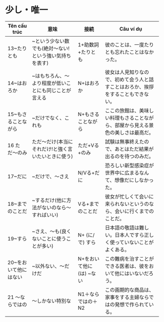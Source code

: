 # 少し・唯一


| Tên cấu trúc | 意味 | 接続 | Câu ví dụ |
|---|---|---|---|
| 13~たりとも | ~という少ない数でも(絶対〜ない! という強い気持ちを表す) | 1+助数詞+たりとも | 彼のことは、一度たりとも忘れたことはなかった。 |
| 14~はおろか | ~はもちろん、〜より程度が低いことにも同じことが言える | N+はおろか | 彼女は人見知りなので、初めて会う人と話すことはおろか、挨拶をすることもできない。 |
| 15~もさることながら | ~だけでなく、これも | N+もさることながら | ここの旅館は、美味しい料理もさることながら、部屋から見える景色の美しさは最高だ。 |
| 16 ただ〜のみ | ただ〜だけ(本当にそれだけ!と強く言いたいときに使う) | ただ+Vる+のみ | 試験は無事終えたので、あとはただ結果が出るのを待つのみだ。 |
| 17~だに | ~だけで、〜さえ | N/Vる+だに | 恐ろしい新型感染症が世界中に広まるなんて、想像だにしなかった。 |
| 18~までのことだ | ~するだけ(他に方法がないのなら〜すればいい) | Vる+までのことだ | 彼女が忙しくて会いに来られないというのなら、会いに行くまでのことだ。 |
| 19~すら | ~さえ、〜も(良くないことに使うことが多い) | N+ (に/で) すら | 日本語の敬語は難しい。日本人ですら正しく使っていないことがよくある。 |
| 20~をおいて他にはない | ~以外ない、〜だけだ | N+をおいて他に(は) ~ない | この難病を治すことができる医者は、彼をおいて他にはいないだろう。 |
| 21 〜ならではの | 〜しかない特別な | N1＋ならではの＋N2 | この画期的な商品は、家事をする主婦ならではの発想で作られている。 |
